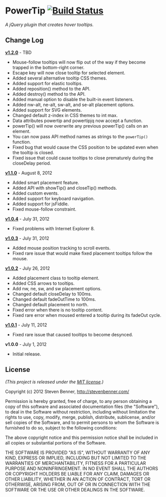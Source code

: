 # PowerTip [![Build Status](https://secure.travis-ci.org/stevenbenner/jquery-powertip.png)](http://travis-ci.org/stevenbenner/jquery-powertip)

*A jQuery plugin that creates hover tooltips.*

## Change Log

**[v1.2.0](https://github.com/stevenbenner/jquery-powertip/compare/v1.1.0...master)** - TBD

* Mouse-follow tooltips will now flip out of the way if they become trapped in the bottom-right corner.
* Escape key will now close tooltip for selected element.
* Added several alternative tooltip CSS themes.
* Added support for elastic tooltips.
* Added reposition() method to the API.
* Added destroy() method to the API.
* Added manual option to disable the built-in event listeners.
* Added nw-alt, ne-alt, sw-alt, and se-alt placement options.
* Added support for SVG elements.
* Changed default z-index in CSS themes to int max.
* Data attributes powertip and powertipjq now accept a function.
* powerTip() will now overwrite any previous powerTip() calls on an element.
* You can now pass API method names as strings to the `powerTip()` function.
* Fixed bug that would cause the CSS position to be updated even when the tooltip is closed.
* Fixed issue that could cause tooltips to close prematurely during the closeDelay period.

**[v1.1.0](https://github.com/stevenbenner/jquery-powertip/compare/v1.0.4...v1.1.0)** - August 8, 2012

* Added smart placement feature.
* Added API with showTip() and closeTip() methods.
* Added custom events.
* Added support for keyboard navigation.
* Added support for jsFiddle.
* Fixed mouse-follow constraint.

**[v1.0.4](https://github.com/stevenbenner/jquery-powertip/compare/v1.0.3...v1.0.4)** - July 31, 2012

* Fixed problems with Internet Explorer 8.

**[v1.0.3](https://github.com/stevenbenner/jquery-powertip/compare/v1.0.2...v1.0.3)** - July 31, 2012

* Added mouse position tracking to scroll events.
* Fixed rare issue that would make fixed placement tooltips follow the mouse.

**[v1.0.2](https://github.com/stevenbenner/jquery-powertip/compare/v1.0.1...v1.0.2)** - July 26, 2012

* Added placement class to tooltip element.
* Added CSS arrows to tooltips.
* Add nw, ne, sw, and sw placement options.
* Changed default closeDelay to 100ms.
* Changed default fadeOutTime to 100ms.
* Changed default placement to north.
* Fixed error when there is no tooltip content.
* Fixed rare error when moused entered a tooltip during its fadeOut cycle.

**[v1.0.1](https://github.com/stevenbenner/jquery-powertip/compare/v1.0.0...v1.0.1)** - July 11, 2012

* Fixed rare issue that caused tooltips to become desynced.

**v1.0.0** - July 1, 2012

* Initial release.

## License

*(This project is released under the [MIT license](https://raw.github.com/stevenbenner/jquery-powertip/master/LICENSE.txt).)*

Copyright (c) 2012 Steven Benner, http://stevenbenner.com/

Permission is hereby granted, free of charge, to any person obtaining a copy of this software and associated documentation files (the "Software"), to deal in the Software without restriction, including without limitation the rights to use, copy, modify, merge, publish, distribute, sublicense, and/or sell copies of the Software, and to permit persons to whom the Software is furnished to do so, subject to the following conditions:

The above copyright notice and this permission notice shall be included in all copies or substantial portions of the Software.

THE SOFTWARE IS PROVIDED "AS IS", WITHOUT WARRANTY OF ANY KIND, EXPRESS OR IMPLIED, INCLUDING BUT NOT LIMITED TO THE WARRANTIES OF MERCHANTABILITY, FITNESS FOR A PARTICULAR PURPOSE AND NONINFRINGEMENT. IN NO EVENT SHALL THE AUTHORS OR COPYRIGHT HOLDERS BE LIABLE FOR ANY CLAIM, DAMAGES OR OTHER LIABILITY, WHETHER IN AN ACTION OF CONTRACT, TORT OR OTHERWISE, ARISING FROM, OUT OF OR IN CONNECTION WITH THE SOFTWARE OR THE USE OR OTHER DEALINGS IN THE SOFTWARE.
